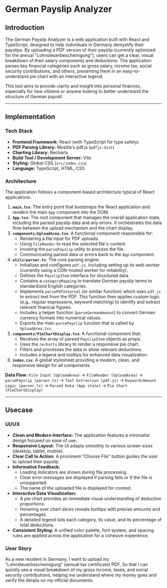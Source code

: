 # German Payslip Analyzer

## Introduction

The German Payslip Analyzer is a web application built with React and TypeScript, designed to help individuals in Germany demystify their payslips. By uploading a PDF version of their payslip (currently optimized for the annual "Lohnsteuerbescheinigung"), users can get a clear, visual breakdown of their salary components and deductions. The application parses key financial categories such as gross salary, income tax, social security contributions, and others, presenting them in an easy-to-understand pie chart with an interactive legend.

This tool aims to provide clarity and insight into personal finances, especially for new citizens or anyone looking to better understand the structure of German payroll.

---

## Implementation

### Tech Stack

*   **Frontend Framework:** React (with TypeScript for type safety)
*   **PDF Parsing Library:** Mozilla's pdf.js (`pdfjs-dist`)
*   **Charting Library:** Recharts
*   **Build Tool / Development Server:** Vite
*   **Styling:** Global CSS (`src/index.css`)
*   **Language:** TypeScript, HTML, CSS

### Architecture

The application follows a component-based architecture typical of React applications.

1.  **`main.tsx`**: The entry point that bootstraps the React application and renders the main `App` component into the DOM.
2.  **`App.tsx`**: The root component that manages the overall application state, including the parsed payslip data and any errors. It orchestrates the data flow between the upload mechanism and the chart display.
3.  **`components/UploadArea.tsx`**: A functional component responsible for:
    *   Rendering a file input for PDF uploads.
    *   Using `FileReader` to read the selected file's content.
    *   Invoking the `parsePayslip` utility to process the file.
    *   Communicating parsed data or errors back to the `App` component.
4.  **`utils/parser.ts`**: The core parsing engine.
    *   Initializes and configures `pdf.js`, including setting up its web worker (currently using a CDN-hosted worker for reliability).
    *   Defines the `PayslipItem` interface for structured data.
    *   Contains a `categoryMapping` to translate German payslip terms to standardized English categories.
    *   Implements `parsePdfInternal` (or similar function) which uses `pdf.js` to extract text from the PDF. This function then applies custom logic (e.g., regular expressions, keyword matching) to identify and extract relevant financial figures.
    *   Includes a helper function (`parseGermanAmount`) to convert German currency formats into numerical values.
    *   Exports the main `parsePayslip` function that is called by `UploadArea.tsx`.
5.  **`components/PieChartDisplay.tsx`**: A functional component that:
    *   Receives the array of parsed `PayslipItem` objects as props.
    *   Uses the `recharts` library to render a responsive pie chart.
    *   Filters and processes the data to show relevant deductions.
    *   Includes a legend and tooltips for enhanced data visualization.
6.  **`index.css`**: A global stylesheet providing a modern, clean, and responsive design for all components.

**Data Flow:**
`File Input (UploadArea)` → `FileReader (UploadArea)` → `parsePayslip (parser.ts)` → `Text Extraction (pdf.js)` → `Keyword/Amount Logic (parser.ts)` → `Parsed Data (App state)` → `Pie Chart (PieChartDisplay)`

---

## Usecase

### UI/UX

*   **Clean and Modern Interface:** The application features a minimalist design focused on ease of use.
*   **Responsive Layout:** The UI adapts smoothly to various screen sizes (desktop, tablet, mobile).
*   **Clear Call to Action:** A prominent "Choose File" button guides the user to upload their payslip.
*   **Informative Feedback:**
    *   Loading indicators are shown during file processing.
    *   Clear error messages are displayed if parsing fails or if the file is unsupported.
    *   The name of the uploaded file is displayed for context.
*   **Interactive Data Visualization:**
    *   A pie chart provides an immediate visual understanding of deduction proportions.
    *   Hovering over chart slices reveals tooltips with precise amounts and percentages.
    *   A detailed legend lists each category, its value, and its percentage of total deductions.
*   **Consistent Styling:** A unified color palette, font system, and spacing rules are applied across the application for a cohesive experience.

### User Story

As a new resident in Germany, I want to upload my "Lohnsteuerbescheinigung" (annual tax certificate) PDF, So that I can quickly see a visual breakdown of my gross income, taxes, and social security contributions, helping me understand where my money goes and verify the details on my official documents.
